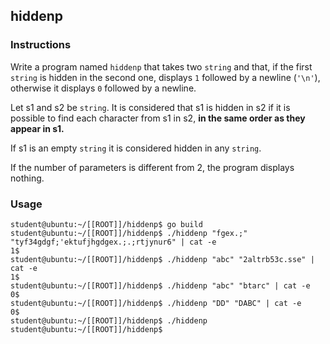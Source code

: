 ## hiddenp

### Instructions

Write a program named `hiddenp` that takes two `string` and that, if the first `string` is hidden in the second one, displays `1` followed by a newline (`'\n'`), otherwise it displays `0` followed by a newline.

Let s1 and s2 be `string`. It is considered that s1 is hidden in s2 if it is possible to find each character from s1 in s2, **in the same order as they appear in s1.**

If s1 is an empty `string` it is considered hidden in any `string`.

If the number of parameters is different from 2, the program displays nothing.

### Usage

```console
student@ubuntu:~/[[ROOT]]/hiddenp$ go build
student@ubuntu:~/[[ROOT]]/hiddenp$ ./hiddenp "fgex.;" "tyf34gdgf;'ektufjhgdgex.;.;rtjynur6" | cat -e
1$
student@ubuntu:~/[[ROOT]]/hiddenp$ ./hiddenp "abc" "2altrb53c.sse" | cat -e
1$
student@ubuntu:~/[[ROOT]]/hiddenp$ ./hiddenp "abc" "btarc" | cat -e
0$
student@ubuntu:~/[[ROOT]]/hiddenp$ ./hiddenp "DD" "DABC" | cat -e
0$
student@ubuntu:~/[[ROOT]]/hiddenp$ ./hiddenp
student@ubuntu:~/[[ROOT]]/hiddenp$
```
